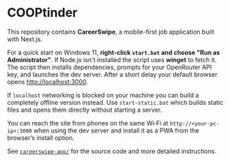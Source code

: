 # COOPtinder

This repository contains **CareerSwipe**, a mobile-first job application built with Next.js.

For a quick start on Windows 11, **right‑click `start.bat` and choose "Run as Administrator"**. If Node.js isn't installed the script uses **winget** to fetch it. The script then installs dependencies, prompts for your OpenRouter API key, and launches the dev server. After a short delay your default browser opens <http://localhost:3000>.

If `localhost` networking is blocked on your machine you can build a completely offline version instead. Use `start-static.bat` which builds static files and opens them directly without starting a server.

You can reach the site from phones on the same Wi‑Fi at `http://<your-pc-ip>:3000` when using the dev server and install it as a PWA from the browser’s install option.

See [`careerswipe-app/`](careerswipe-app/) for the source code and more detailed instructions.
